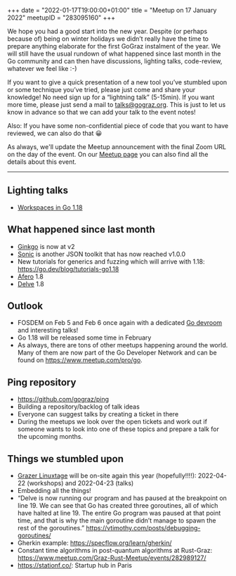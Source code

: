 +++
date = "2022-01-17T19:00:00+01:00"
title = "Meetup on 17 January 2022"
meetupID = "283095160"
+++

We hope you had a good start into the new year. Despite (or perhaps because of)
being on winter holidays we didn’t really have the time to prepare anything
elaborate for the first GoGraz instalment of the year. We will still have the
usual rundown of what happened since last month in the Go community and can
then have discussions, lighting talks, code-review, whatever we feel like :-)

If you want to give a quick presentation of a new tool you’ve stumbled upon or
some technique you’ve tried, please just come and share your knowledge! No need
sign up for a “lightning talk” (5-15min). If you want more time, please just
send a mail to [talks@gograz.org](mailto:talks@gograz.org). This is just to let
us know in advance so that we can add your talk to the event notes!

Also: If you have some non-confidential piece of code that you want to have
reviewed, we can also do that 😀


As always, we'll update the Meetup announcement with the final Zoom URL on the
day of the event. On our [Meetup
page](https://www.meetup.com/Graz-Open-Source-Meetup/events/283095160/) you
can also find all the details about this event.

---

## Lighting talks
- [Workspaces in Go 1.18](https://zerokspot.com/weblog/2022/01/14/workspaces-in-go118/)

## What happened since last month
- [Ginkgo](https://github.com/onsi/ginkgo) is now at v2
- [Sonic](https://github.com/bytedance/sonic) is another JSON toolkit that has now reached v1.0.0
- New tutorials for generics and fuzzing which will arrive with 1.18: <https://go.dev/blog/tutorials-go1.18>
- [Afero](https://github.com/spf13/afero) 1.8
- [Delve](https://github.com/go-delve/delve) 1.8

## Outlook
- FOSDEM on Feb 5 and Feb 6 once again with a dedicated [Go devroom](https://fosdem.org/2022/schedule/track/go/) and interesting talks!
- Go 1.18 will be released some time in February
- As always, there are tons of other meetups happening around the world. Many of them are now part of the Go Developer Network and can be found on https://www.meetup.com/pro/go.

## Ping repository
- <https://github.com/gograz/ping>
- Building a repository/backlog of talk ideas
- Everyone can suggest talks by creating a ticket in there
- During the meetups we look over the open tickets and work out if someone wants to look into one of these topics and prepare a talk for the upcoming months.

## Things we stumbled upon
- [Grazer Linuxtage](https://www.linuxtage.at/de/) will be on-site again this
  year (hopefully!!!!): 2022-04-22 (workshops) and 2022-04-23 (talks)
- Embedding all the things!
- “Delve is now running our program and has paused at the breakpoint on line
  19. We can see that Go has created three goroutines, all of which have halted
  at line 19. The entire Go program was paused at that point time, and that is
  why the main goroutine didn’t manage to spawn the rest of the goroutines.”
  <https://vtimothy.com/posts/debugging-goroutines/>
- Gherkin example: <https://specflow.org/learn/gherkin/>
- Constant time algorithms in post-quantum algorithms at Rust-Graz:
  <https://www.meetup.com/Graz-Rust-Meetup/events/282989127/>
- <https://stationf.co/>: Startup hub in Paris
